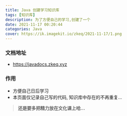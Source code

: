 ```yaml
---
title: Java 创建学习知识库
tags: [知识库]
description: 为了方便自己的学习,创建了一个
date: 2021-11-17 00:20:44
categories: Java
cover: https://ik.imagekit.io/zkeq/2021-11-17/1.png
---
```


### 文档地址

- https://javadocs.zkeq.xyz

### 作用

- 方便自己日后学习
- 本页面仅记录自己写的代码, 知识库中存在的不再重复...

> **还是要多把精力放在文化课上哈...**

